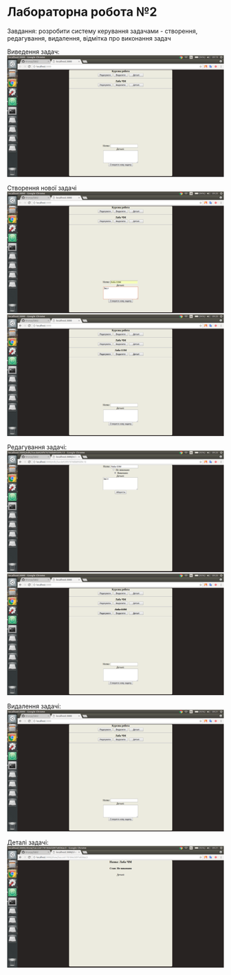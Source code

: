 # Лабораторна робота №2

Завдання: розробити систему керування задачами - створення, редагування, видалення, відмітка про виконання задач

Виведення задач:
![](/tasks1.png)

Створення нової задачі
![](/tasks2.png)
![](/tasks3.png)

Редагування задачі:
![](/tasks4.png)
![](/tasks5.png)

Видалення задачі:
![](/tasks6.png)

Деталі задачі:
![](/tasks7.png)
